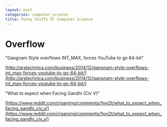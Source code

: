 ```yaml
---
layout: post
categories: computer_sciense
title: Funny Stuffs Of Computer Science
---
```


# Overflow

"Gangnam Style overflows INT_MAX, forces YouTube to go 64-bit"

[http://arstechnica.com/business/2014/12/gangnam-style-overflows-int_max-forces-youtube-to-go-64-bit/](http://arstechnica.com/business/2014/12/gangnam-style-overflows-int_max-forces-youtube-to-go-64-bit/)

"What to expect when Facing Gandhi (Civ V)"

[https://www.reddit.com/r/gaming/comments/1nvj2t/what_to_expect_when_facing_gandhi_civ_v/](https://www.reddit.com/r/gaming/comments/1nvj2t/what_to_expect_when_facing_gandhi_civ_v/)
